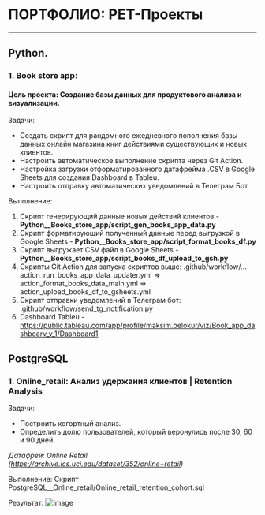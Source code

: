 # ПОРТФОЛИО: PET-Проекты
______________________________________________________
## Python.

### 1. Book store app:
#### Цель проекта: Создание базы данных для продуктового анализа и визуализации. 
Задачи:
- Создать скрипт для рандомного ежедневного пополнения базы данных онлайн магазина книг действиями существующих и новых клиентов.
- Настроить автоматическое выполнение скрипта через Git Action.
- Настройка загрузки отформатированного датафрейма .CSV в Google Sheets для создания Dashboard в Tableu. 
- Настроить отправку автоматических уведомлений в Телеграм Бот.

Выполнение:
1. Скрипт генерирующий данные новых действий клиентов - **Python__Books_store_app/script_gen_books_app_data.py**
2. Скрипт форматирующий полученный данные перед выгрузкой в Google Sheets - **Python__Books_store_app/script_format_books_df.py**
3. Скрипт выгружает CSV файл в Google Sheets - **Python__Books_store_app/script_books_df_upload_to_gsh.py**
4. Скрипты Git Action для запуска скриптов выше: .github/workflow/...  action_run_books_app_data_updater.yml => action_format_books_data_main.yml => action_upload_books_df_to_gsheets.yml
5. Скрипт отправки уведомлений в Телеграм бот: .github/workflow/send_tg_notification.py
6. Dashboard Tableu - https://public.tableau.com/app/profile/maksim.belokur/viz/Book_app_dashboarv_v_1/Dashboard1



## PostgreSQL

### 1. Online_retail: Анализ удержания клиентов | Retention Analysis
Задачи:
- Построить когортный анализ.
- Определить долю пользователей, который веронулись после 30, 60 и 90 дней.

_Датафрей: Online Retail (https://archive.ics.uci.edu/dataset/352/online+retail)_

Выполнение: Скрипт PostgreSQL__Online_retail/Online_retail_retention_cohort.sql

Результат:
![image](https://github.com/user-attachments/assets/6fd9bde1-c94e-422d-abd1-96776792008b)

